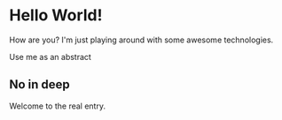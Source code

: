 # Hello World!

How are you? I'm just playing around with some awesome technologies.

Use me as an abstract


## No in deep

Welcome to the real entry.